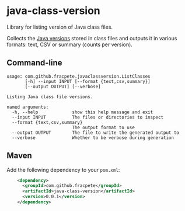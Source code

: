 # java-class-version
Library for listing version of Java class files.

Collects the [Java versions](https://en.wikipedia.org/wiki/Java_class_file#General_layout) 
stored in class files and outputs it in various formats: text, CSV or summary (counts per version).


## Command-line

```
usage: com.github.fracpete.javaclassversion.ListClasses
       [-h] --input INPUT [--format {text,csv,summary}]
       [--output OUTPUT] [--verbose]

Listing Java class file versions.

named arguments:
  -h, --help             show this help message and exit
  --input INPUT          The files or directories to inspect
  --format {text,csv,summary}
                         The output format to use
  --output OUTPUT        The file to write the generated output to
  --verbose              Whether to be verbose during generation
```


## Maven

Add the following dependency to your `pom.xml`:
```xml
    <dependency>
      <groupId>com.github.fracpete</groupId>
      <artifactId>java-class-version</artifactId>
      <version>0.0.1</version>
    </dependency>
```
